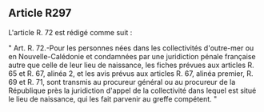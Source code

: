 Article R297
----
L'article R. 72 est rédigé comme suit :

" Art. R. 72.-Pour les personnes nées dans les collectivités d'outre-mer ou en
Nouvelle-Calédonie et condamnées par une juridiction pénale française autre que
celle de leur lieu de naissance, les fiches prévues aux articles R. 65 et R. 67,
alinéa 2, et les avis prévus aux articles R. 67, alinéa premier, R. 69 et R. 71,
sont transmis au procureur général ou au procureur de la République près la
juridiction d'appel de la collectivité dans lequel est situé le lieu de
naissance, qui les fait parvenir au greffe compétent. "
